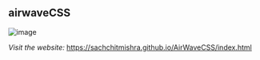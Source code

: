 ## airwaveCSS

![image](https://github.com/SachchitMishra/AirWaveCSS/assets/146017986/260ae721-d564-45dc-b6f8-7a1b04835490)


*Visit the website:* https://sachchitmishra.github.io/AirWaveCSS/index.html
